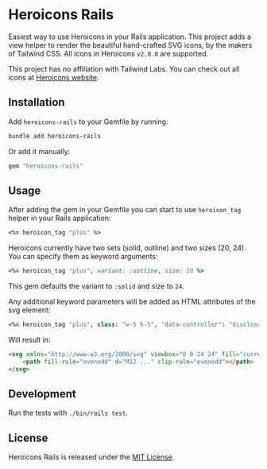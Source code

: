 # Heroicons Rails

Easiest way to use Heroicons in your Rails application. This project adds a view helper to render the beautiful hand-crafted SVG icons, by the makers of Tailwind CSS. All icons in Heroicons `v2.0.0` are supported.

This project has no affiliation with Tailwind Labs. You can check out all icons at [Heroicons website](https://heroicons.com/).

## Installation

Add `heroicons-rails` to your Gemfile by running:

```bash
bundle add heroicons-rails
```

Or add it manually:

```rb
gem "heroicons-rails"
```

## Usage

After adding the gem in your Gemfile you can start to use `heroicon_tag` helper in your Rails application:

```rb
<%= heroicon_tag "plus" %>
```

Heroicons currently have two sets (solid, outline) and two sizes (20, 24). You can specify them as keyword arguments:

```rb
<%= heroicon_tag "plus", variant: :outline, size: 20 %>
```

This gem defaults the variant to `:solid` and size to `24`.

Any additional keyword parameters will be added as HTML attributes of the svg element:

```rb
<%= heroicon_tag "plus", class: "w-5 h-5", "data-controller": "disclosure" %>
```

Will result in:

```html
<svg xmlns="http://www.w3.org/2000/svg" viewbox="0 0 24 24" fill="currentColor" class="w-5 h-5" data-controller="disclosure">
    <path fill-rule="evenodd" d="M12 ..." clip-rule="evenodd"></path>
</svg>
```

## Development

Run the tests with `./bin/rails test`.

## License
Heroicons Rails is released under the [MIT License](https://opensource.org/licenses/MIT).
